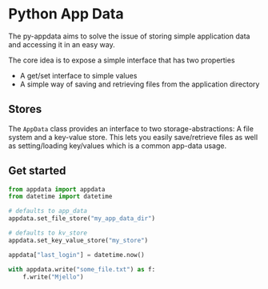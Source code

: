 # Python App Data
The py-appdata aims to solve the issue of storing simple application data and accessing it in an easy way.

The core idea is to expose a simple interface that has two properties
 - A get/set interface to simple values
 - A simple way of saving and retrieving files from the application directory

## Stores
The `AppData` class provides an interface to two storage-abstractions: A file system and a key-value store. This lets
you easily save/retrieve files as well as setting/loading key/values which is a common app-data usage.

## Get started
````python
from appdata import appdata
from datetime import datetime

# defaults to app_data
appdata.set_file_store("my_app_data_dir")

# defaults to kv_store
appdata.set_key_value_store("my_store")

appdata["last_login"] = datetime.now()

with appdata.write("some_file.txt") as f:
    f.write("Mjello")
````

